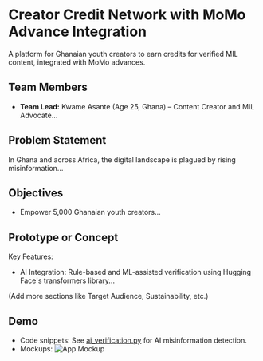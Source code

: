 # Creator Credit Network with MoMo Advance Integration

A platform for Ghanaian youth creators to earn credits for verified MIL content, integrated with MoMo advances.

## Team Members
- **Team Lead:** Kwame Asante (Age 25, Ghana) – Content Creator and MIL Advocate...

## Problem Statement
In Ghana and across Africa, the digital landscape is plagued by rising misinformation...

## Objectives
- Empower 5,000 Ghanaian youth creators...

## Prototype or Concept
Key Features:
- AI Integration: Rule-based and ML-assisted verification using Hugging Face's transformers library...

(Add more sections like Target Audience, Sustainability, etc.)

## Demo
- Code snippets: See [ai_verification.py](ai_verification.py) for AI misinformation detection.
- Mockups: ![App Mockup](mockup_screens.png)
